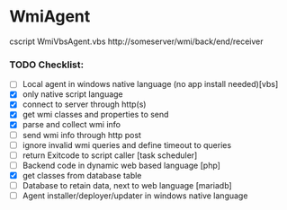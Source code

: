 # WmiAgent

cscript WmiVbsAgent.vbs http://someserver/wmi/back/end/receiver

### TODO Checklist:
 - [ ] Local agent in windows native language (no app install needed)[vbs]
  - [X] only native script language
  - [X] connect to server through http(s)
  - [X] get wmi classes and properties to send
  - [X] parse and collect wmi info
  - [ ] send wmi info through http post
  - [ ] ignore invalid wmi queries and define timeout to queries
  - [ ] return Exitcode to script caller [task scheduler]
 - [ ] Backend code in dynamic web based language [php]
  - [X] get classes from database table
 - [ ] Database to retain data, next to web language [mariadb]
 - [ ] Agent installer/deployer/updater in windows native language
